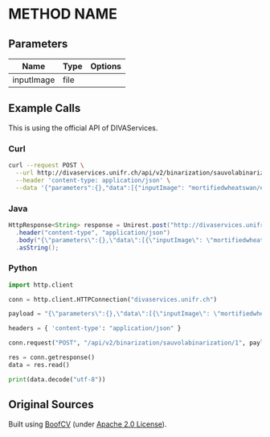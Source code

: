 # METHOD NAME
## Parameters


Name | Type | Options |
|-----| ------ | ----- |
| inputImage  | file  | 
  
## Example Calls
This is using the official API of DIVAServices.

### Curl

``` bash
curl --request POST \
  --url http://divaservices.unifr.ch/api/v2/binarization/sauvolabinarization/1 \
  --header 'content-type: application/json' \
  --data '{"parameters":{},"data":[{"inputImage": "mortifiedwheatswan/e-codices_fmb-cb-0055_0011v_max.jpeg"}]}'
```

### Java
``` java
HttpResponse<String> response = Unirest.post("http://divaservices.unifr.ch/api/v2/binarization/sauvolabinarization/1")
  .header("content-type", "application/json")
  .body("{\"parameters\":{},\"data\":[{\"inputImage\": \"mortifiedwheatswan/e-codices_fmb-cb-0055_0011v_max.jpeg\"}]}")
  .asString();
```

### Python
``` python
import http.client

conn = http.client.HTTPConnection("divaservices.unifr.ch")

payload = "{\"parameters\":{},\"data\":[{\"inputImage\": \"mortifiedwheatswan/e-codices_fmb-cb-0055_0011v_max.jpeg\"}]}"

headers = { 'content-type': "application/json" }

conn.request("POST", "/api/v2/binarization/sauvolabinarization/1", payload, headers)

res = conn.getresponse()
data = res.read()

print(data.decode("utf-8"))
```


## Original Sources
Built using [BoofCV](https://github.com/lessthanoptimal/BoofCV) (under [Apache 2.0 License](https://github.com/lessthanoptimal/BoofCV/blob/SNAPSHOT/LICENSE-2.0.txt)).